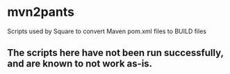 # mvn2pants

Scripts used by Square to convert Maven pom.xml files to BUILD files

## The scripts here have not been run successfully, and are known to not work as-is.
